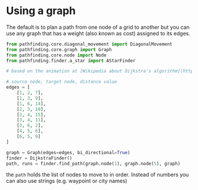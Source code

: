 # Using a graph
The default is to plan a path from one node of a grid to another but you can use any graph that has a weight (also known as cost) assigned to its edges.

```python
from pathfinding.core.diagonal_movement import DiagonalMovement
from pathfinding.core.graph import Graph
from pathfinding.core.node import Node
from pathfinding.finder.a_star import AStarFinder

# based on the animation at [Wikipedia about Dijkstra's algorithm](https://en.wikipedia.org/wiki/Dijkstra%27s_algorithm#/media/File:Dijkstra_Animation.gif)

# source node, target node, distance value
edges = [
    [1, 2, 7],
    [1, 3, 9],
    [1, 6, 14],
    [2, 3, 10],
    [2, 4, 15],
    [3, 4, 11],
    [3, 6, 2],
    [4, 5, 6],
    [6, 5, 9]
]

graph = Graph(edges=edges, bi_directional=True)
finder = DijkstraFinder()
path, runs = finder.find_path(graph.node(1), graph.node(5), graph)
```
the `path` holds the list of nodes to move to in order. Instead of numbers you can also use strings (e.g. waypoint or city names)

